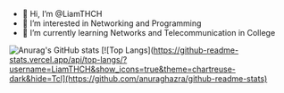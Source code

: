 - 👋 Hi, I’m @LiamTHCH
- 👀 I’m interested in Networking and Programming
- 🌱 I’m currently learning Networks and Telecommunication in College


![Anurag's GitHub stats](https://github-readme-stats.vercel.app/api?username=LiamTHCH&show_icons=true&theme=chartreuse-dark)
[![Top Langs](https://github-readme-stats.vercel.app/api/top-langs/?username=LiamTHCH&show_icons=true&theme=chartreuse-dark&hide=Tcl](https://github.com/anuraghazra/github-readme-stats)
<!---
LiamTHCH/LiamTHCH is a ✨ special ✨ repository because its `README.md` (this file) appears on your GitHub profile.
You can click the Preview link to take a look at your changes.
--->
